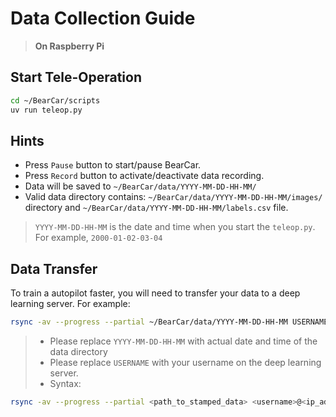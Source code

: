 # Data Collection Guide

> __On Raspberry Pi__

## Start Tele-Operation

```bash
cd ~/BearCar/scripts
uv run teleop.py
```

## Hints

- Press `Pause` button to start/pause BearCar.
- Press `Record` button to activate/deactivate data recording.
- Data will be saved to `~/BearCar/data/YYYY-MM-DD-HH-MM/`
- Valid data directory contains: `~/BearCar/data/YYYY-MM-DD-HH-MM/images/` directory and `~/BearCar/data/YYYY-MM-DD-HH-MM/labels.csv` file.

> `YYYY-MM-DD-HH-MM` is the date and time when you start the `teleop.py`.
> For example, `2000-01-02-03-04`

## Data Transfer

To train a autopilot faster, you will need to transfer your data to a deep learning server.
For example:

```bash
rsync -av --progress --partial ~/BearCar/data/YYYY-MM-DD-HH-MM USERNAME@192.168.0.112:~/BearCar/data/
```

> - Please replace `YYYY-MM-DD-HH-MM` with actual date and time of the data directory
> - Please replace `USERNAME` with your username on the deep learning server.
> - Syntax:
```bash
rsync -av --progress --partial <path_to_stamped_data> <username>@<ip_address>:<bearcar_directory>/data/
```

